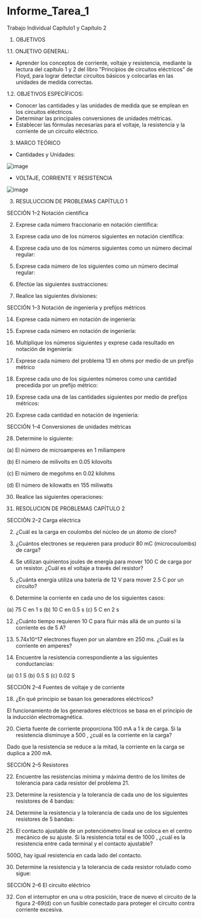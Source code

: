 # Informe_Tarea_1
Trabajo Individual Capítulo1 y Capítulo 2

1. OBJETIVOS 

1.1. ONJETIVO GENERAL:

- Aprender los conceptos de corriente, voltaje y resistencia, mediante la lectura del capítulo 1 y 2 del libro "Principios de circuitos eléctricos" de Floyd, para lograr detectar circuitos básicos y colocarlas en las unidades de medida correctas.

1.2. OBJETIVOS ESPECÍFICOS: 

- Conocer las cantidades y las unidades de medida que se emplean en los circuitos eléctricos.
- Determinar las principales conversiones de unidades métricas.
- Establecer las fórmulas necesarias para el voltaje, la resistencia y la corriente de un circuito eléctrico.

3. MARCO TEÓRICO 

- Cantidades y Unidades:

![image](https://user-images.githubusercontent.com/105623628/168699276-8eadd515-c04d-424b-b798-62b2fd2e003d.png)

- VOLTAJE, CORRIENTE Y RESISTENCIA 

![image](https://user-images.githubusercontent.com/105623628/168699408-4df007e3-a3e2-4925-9c06-e97312dfbb11.png)

3. RESULUCCION DE PROBLEMAS CAPÍTULO 1

SECCIÓN 1–2  Notación científica

2. Exprese cada número fraccionario en notación científica:

4. Exprese cada uno de los números siguientes en notación científica:

6. Exprese cada uno de los números siguientes como un número decimal regular:

8. Exprese cada número de los siguientes como un número decimal regular:

10. Efectúe las siguientes sustracciones:

12. Realice las siguientes divisiones:

SECCIÓN 1–3 Notación de ingeniería y prefijos métricos

14. Exprese cada número en notación de ingeniería:

16. Exprese cada número en notación de ingeniería: 

18. Multiplique los números siguientes y exprese cada resultado en notación de ingeniería:

20. Exprese cada número del problema 13 en ohms por medio de un prefijo métrico

22. Exprese cada uno de los siguientes números como una cantidad precedida por un prefijo métrico:

24. Exprese cada una de las cantidades siguientes por medio de prefijos métricos:

26. Exprese cada cantidad en notación de ingeniería:

SECCIÓN 1–4 Conversiones de unidades métricas 

28. Determine lo siguiente:

(a) El número de microamperes en 1 miliampere

(b) El número de milivolts en 0.05 kilovolts

(c) El número de megohms en 0.02 kilohms

(d) El número de kilowatts en 155 miliwatts 

30. Realice las siguientes operaciones:

4. RESOLUCION DE PROBLEMAS CAPÍTULO 2

SECCIÓN 2–2 Carga eléctrica

2. ¿Cuál es la carga en coulombs del núcleo de un átomo de cloro?

4. ¿Cuántos electrones se requieren para producir 80 mC (microcoulombs) de carga?

6. Se utilizan quinientos joules de energía para mover 100 C de carga por un resistor. ¿Cuál es el voltaje
a través del resistor?

8. ¿Cuánta energía utiliza una batería de 12 V para mover 2.5 C por un circuito?

10. Determine la corriente en cada uno de los siguientes casos:

   (a) 75 C en 1 s (b) 10 C en 0.5 s (c) 5 C en 2 s

12. ¿Cuánto tiempo requieren 10 C para fluir más allá de un punto si la corriente es de 5 A?

14. 5.74x10^17 electrones fluyen por un alambre en 250 ms. ¿Cuál es la corriente en amperes?

16. Encuentre la resistencia correspondiente a las siguientes conductancias:

   (a) 0.1 S (b) 0.5 S (c) 0.02 S

SECCIÓN 2–4 Fuentes de voltaje y de corriente

18. ¿En qué principio se basan los generadores eléctricos?

El funcionamiento de los generadores eléctricos se basa en el principio de la inducción electromagnética.

20. Cierta fuente de corriente proporciona 100 mA a 1 k de carga. Si la resistencia disminuye a 500 ,
¿cuál es la corriente en la carga?

Dado que la resistencia se reduce a la mitad, la corriente en la carga se duplica a 200 mA.

SECCIÓN 2–5 Resistores

22. Encuentre las resistencias mínima y máxima dentro de los límites de tolerancia para cada resistor del
problema 21.

24. Determine la resistencia y la tolerancia de cada uno de los siguientes resistores de 4 bandas:

26. Determine la resistencia y la tolerancia de cada uno de los siguientes resistores de 5 bandas:

28. El contacto ajustable de un potenciómetro lineal se coloca en el centro mecánico de su ajuste. Si la
resistencia total es de 1000 , ¿cuál es la resistencia entre cada terminal y el contacto ajustable?

500Ω, hay igual resistencia en cada lado del contacto.

30. Determine la resistencia y la tolerancia de cada resistor rotulado como sigue:

SECCIÓN 2–6 El circuito eléctrico

32. Con el interruptor en una u otra posición, trace de nuevo el circuito de la figura 2-69(d) con un fusible conectado para proteger el circuito contra corriente excesiva.












